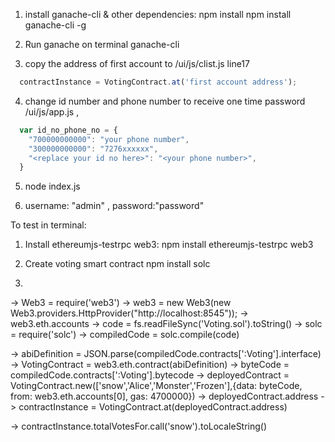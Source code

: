 1. install ganache-cli & other dependencies:
  npm install
  npm install ganache-cli -g

2. Run ganache on terminal
ganache-cli

3. copy the address of first account to /ui/js/clist.js line17

```js
  contractInstance = VotingContract.at('first account address');
```
4. change id number and phone number to receive one time password /ui/js/app.js ,
```js 
  var id_no_phone_no = {
  	"700000000000": "your phone number", 
  	"300000000000": "7276xxxxxx",
	"<replace your id no here>": "<your phone number>",
  }
```
5. node index.js 

6. username: "admin" , password:"password"


To test in terminal:
1. Install ethereumjs-testrpc web3: 
npm install ethereumjs-testrpc web3
2. Create voting smart contract
npm install solc

3. 
-> Web3 = require('web3')
-> web3 = new Web3(new Web3.providers.HttpProvider("http://localhost:8545"));
-> web3.eth.accounts
-> code = fs.readFileSync('Voting.sol').toString()
-> solc = require('solc')
-> compiledCode = solc.compile(code)

-> abiDefinition = JSON.parse(compiledCode.contracts[':Voting'].interface)
-> VotingContract = web3.eth.contract(abiDefinition)
-> byteCode = compiledCode.contracts[':Voting'].bytecode
-> deployedContract = VotingContract.new(['snow','Alice','Monster','Frozen'],{data: byteCode, from: web3.eth.accounts[0], gas: 4700000})
-> deployedContract.address
-> contractInstance = VotingContract.at(deployedContract.address)

-> contractInstance.totalVotesFor.call('snow').toLocaleString()